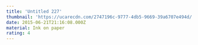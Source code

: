 ```yaml
---
title: 'Untitled 227'
thumbnail: 'https://ucarecdn.com/2747196c-9777-4db5-9669-39a6707e494d/'
date: 2015-06-21T21:16:08.000Z
material: Ink on paper
rating: 4
---
```


